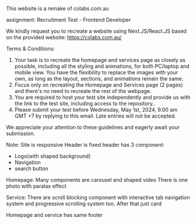 This website is a remake of colabs.com.au

assignment:
Recruitment Test - Frontend Developer

We kindly request you to recreate a website using Next.JS/React.JS based on the provided website: https://colabs.com.au/

Terms & Conditions:
1. Your task is to recreate the homepage and services page as closely as possible, including all the styling and animations, for both PC/laptop and mobile view. You have the flexibility to replace the images with your own, as long as the layout, sections, and animations remain the same.
2. Focus only on recreating the Homepage and Services page (2 pages) and there's no need to recreate the rest of the webpage.
3. You are required to host your test site independently and provide us with the link to the test site, including access to the repository..
4. Please submit your test before Wednesday, May 1st, 2024, 9.00 am GMT +7 by replying to this email. Late entries will not be accepted.

We appreciate your attention to these guidelines and eagerly await your submission.

Note:
Site is responsive
Header is fixed
  header has 3 component:
  - Logo(with shaped background)
  - Navigation
  - search button

Homepage:
  Many components are carousel and shaped video
  There is one photo with paralax effect

Service:
  There are scroll blocking component with interactive tab navigation system and progressive scrolling system too.
  After that just card

Homepage and service has same footer